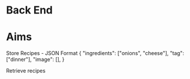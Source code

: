 # Back End

# Aims 

Store Recipes - JSON Format
{
    "ingredients": ["onions", "cheese"],
    "tag": ["dinner"],
    "image": [],
}

Retrieve recipes
